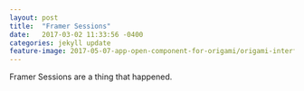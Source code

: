 ```yaml
---
layout: post
title:  "Framer Sessions"
date:   2017-03-02 11:33:56 -0400
categories: jekyll update
feature-image: 2017-05-07-app-open-component-for-origami/origami-interface.png
---
```


Framer Sessions are a thing that happened.
